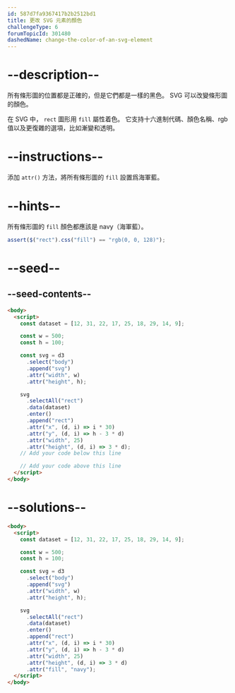 ```yaml
---
id: 587d7fa9367417b2b2512bd1
title: 更改 SVG 元素的顏色
challengeType: 6
forumTopicId: 301480
dashedName: change-the-color-of-an-svg-element
---
```


# --description--

所有條形圖的位置都是正確的，但是它們都是一樣的黑色。 SVG 可以改變條形圖的顏色。

在 SVG 中， `rect` 圖形用 `fill` 屬性着色。 它支持十六進制代碼、顏色名稱、rgb 值以及更復雜的選項，比如漸變和透明。

# --instructions--

添加 `attr()` 方法，將所有條形圖的 `fill` 設置爲海軍藍。

# --hints--

所有條形圖的 `fill` 顏色都應該是 navy（海軍藍）。

```js
assert($("rect").css("fill") == "rgb(0, 0, 128)");
```

# --seed--

## --seed-contents--

```html
<body>
  <script>
    const dataset = [12, 31, 22, 17, 25, 18, 29, 14, 9];

    const w = 500;
    const h = 100;

    const svg = d3
      .select("body")
      .append("svg")
      .attr("width", w)
      .attr("height", h);

    svg
      .selectAll("rect")
      .data(dataset)
      .enter()
      .append("rect")
      .attr("x", (d, i) => i * 30)
      .attr("y", (d, i) => h - 3 * d)
      .attr("width", 25)
      .attr("height", (d, i) => 3 * d);
    // Add your code below this line

    // Add your code above this line
  </script>
</body>
```

# --solutions--

```html
<body>
  <script>
    const dataset = [12, 31, 22, 17, 25, 18, 29, 14, 9];

    const w = 500;
    const h = 100;

    const svg = d3
      .select("body")
      .append("svg")
      .attr("width", w)
      .attr("height", h);

    svg
      .selectAll("rect")
      .data(dataset)
      .enter()
      .append("rect")
      .attr("x", (d, i) => i * 30)
      .attr("y", (d, i) => h - 3 * d)
      .attr("width", 25)
      .attr("height", (d, i) => 3 * d)
      .attr("fill", "navy");
  </script>
</body>
```
